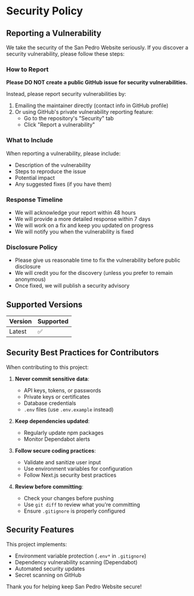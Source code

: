 # Security Policy

## Reporting a Vulnerability

We take the security of the San Pedro Website seriously. If you discover a security vulnerability, please follow these steps:

### How to Report

**Please DO NOT create a public GitHub issue for security vulnerabilities.**

Instead, please report security vulnerabilities by:
1. Emailing the maintainer directly (contact info in GitHub profile)
2. Or using GitHub's private vulnerability reporting feature:
   - Go to the repository's "Security" tab
   - Click "Report a vulnerability"

### What to Include

When reporting a vulnerability, please include:
- Description of the vulnerability
- Steps to reproduce the issue
- Potential impact
- Any suggested fixes (if you have them)

### Response Timeline

- We will acknowledge your report within 48 hours
- We will provide a more detailed response within 7 days
- We will work on a fix and keep you updated on progress
- We will notify you when the vulnerability is fixed

### Disclosure Policy

- Please give us reasonable time to fix the vulnerability before public disclosure
- We will credit you for the discovery (unless you prefer to remain anonymous)
- Once fixed, we will publish a security advisory

## Supported Versions

| Version | Supported          |
| ------- | ------------------ |
| Latest  | :white_check_mark: |

## Security Best Practices for Contributors

When contributing to this project:

1. **Never commit sensitive data**:
   - API keys, tokens, or passwords
   - Private keys or certificates
   - Database credentials
   - `.env` files (use `.env.example` instead)

2. **Keep dependencies updated**:
   - Regularly update npm packages
   - Monitor Dependabot alerts

3. **Follow secure coding practices**:
   - Validate and sanitize user input
   - Use environment variables for configuration
   - Follow Next.js security best practices

4. **Review before committing**:
   - Check your changes before pushing
   - Use `git diff` to review what you're committing
   - Ensure `.gitignore` is properly configured

## Security Features

This project implements:
- Environment variable protection (`.env*` in `.gitignore`)
- Dependency vulnerability scanning (Dependabot)
- Automated security updates
- Secret scanning on GitHub

Thank you for helping keep San Pedro Website secure!
